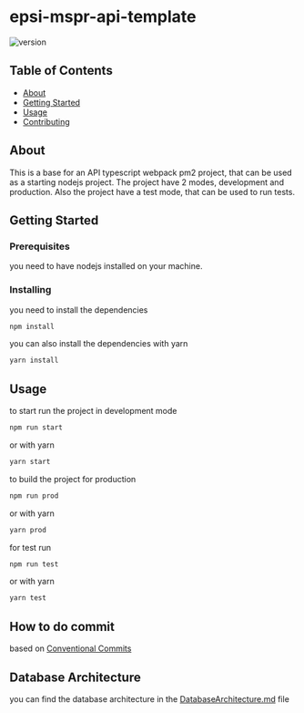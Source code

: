 # epsi-mspr-api-template

![version](https://img.shields.io/badge/version-1.0.0-blue.svg)

## Table of Contents

-   [About](#about)
-   [Getting Started](#getting_started)
-   [Usage](#usage)
-   [Contributing](../CONTRIBUTING.md)

## About <a name = "about"></a>

This is a base for an API typescript webpack pm2 project, that can be used as a starting nodejs project.
The project have 2 modes, development and production.
Also the project have a test mode, that can be used to run tests.

## Getting Started <a name = "getting_started"></a>

### Prerequisites

you need to have nodejs installed on your machine.

### Installing

you need to install the dependencies

```bash
npm install
```

you can also install the dependencies with yarn

```bash
yarn install
```

## Usage <a name = "usage"></a>

to start run the project in development mode

```bash
npm run start
```

or with yarn

```bash
yarn start
```

to build the project for production

```bash
npm run prod
```

or with yarn

```bash
yarn prod
```

for test run

```bash
npm run test
```

or with yarn

```bash
yarn test
```

## How to do commit

based on [Conventional Commits](./commitdoc.md)

## Database Architecture

you can find the database architecture in the [DatabaseArchitecture.md](./DatabaseArchitecture.md) file

